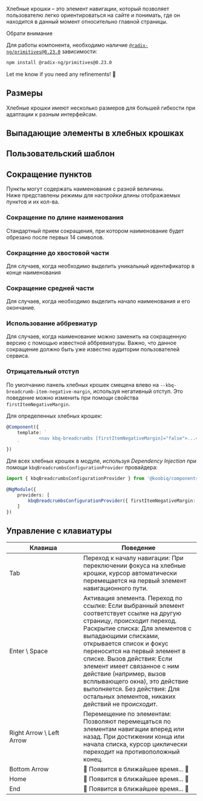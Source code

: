 Хлебные крошки – это элемент навигации, который позволяет пользователю легко ориентироваться на сайте и понимать, где он находится в данный момент относительно главной страницы.

<div class="kbq-callout kbq-callout_theme">
<div class="kbq-callout__header">Обрати внимание</div>
<div class="kbq-callout__content kbq-docs-element-last-child-margin-bottom-0">

Для работы компонента, необходимо наличие [`@radix-ng/primitives@0.23.0`](https://github.com/radix-ng/primitives/tree/primitives%400.23.0) зависимости:

```bash
npm install @radix-ng/primitives@0.23.0
```

</div>
</div>

Let me know if you need any refinements! 🚀

<!-- example(breadcrumbs-overview) -->

## Размеры

Хлебные крошки имеют несколько размеров для большей гибкости при адаптации к разным интерфейсам.

<!-- example(breadcrumbs-size) -->

## Выпадающие элементы в хлебных крошках

<!-- example(breadcrumbs-dropdown) -->

## Пользовательский шаблон

<!-- example(breadcrumbs-custom-template) -->

## Сокращение пунктов

Пункты могут содержать наименования с разной величины. <br/>
Ниже представлены режимы для настройки длины отображаемых пунктов и их кол-ва.

### Сокращение по длине наименования

Стандартный прием сокращения, при котором наименование будет обрезано после первых 14 символов.

<!-- example(breadcrumbs-truncate-head-items) -->

### Сокращение до хвостовой части

Для случаев, когда необходимо выделить уникальный идентификатор в конце наименования

<!-- example(breadcrumbs-truncate-tail-items) -->

### Сокращение средней части

Для случаев, когда необходимо выделить начало наименования и его окончание.

<!-- example(breadcrumbs-truncate-center-items) -->

### Использование аббревиатур

Для случаев, когда наименование можно заменить на сокращенную версию с помощью известной аббревиатуры. Важно, что данное сокращение должно быть уже известно аудитории пользователей сервиса.

<!-- example(breadcrumbs-truncate-by-abbrev-items) -->

### Отрицательный отступ

По умолчанию панель хлебных крошек смещена влево на `--kbq-breadcrumb-item-negative-margin`, используя негативный отступ. Это поведение можно изменить при помощи свойства `firstItemNegativeMargin`.

Для определенных хлебных крошек:

```ts
@Component({
    template: `
            <nav kbq-breadcrumbs [firstItemNegativeMargin]="false">...</nav>
    `
})
```

Для всех хлебных крошек в модуле, используя _Dependency Injection_ при помощи `kbqBreadcrumbsConfigurationProvider` провайдера:

```ts
import { kbqBreadcrumbsConfigurationProvider } from '@koobiq/components/breadcrumbs';

@NgModule({
    providers: [
        kbqBreadcrumbsConfigurationProvider({ firstItemNegativeMargin: false })
    ]
})
```

## Управление с клавиатуры

| <div style="min-width: 180px;">Клавиша</div>                                                     | Поведение                                                                                                                                                                                                                                                                                                                                                                                                                                               |
| ------------------------------------------------------------------------------------------------ | ------------------------------------------------------------------------------------------------------------------------------------------------------------------------------------------------------------------------------------------------------------------------------------------------------------------------------------------------------------------------------------------------------------------------------------------------------- |
| <span class="hot-key-button">Tab</span>                                                          | Переход к началу навигации: При переключении фокуса на хлебные крошки, курсор автоматически перемещается на первый элемент навигационного пути.                                                                                                                                                                                                                                                                                                         |
| <span class="hot-key-button">Enter</span> \ <span class="hot-key-button">Space</span>            | Активация элемента. Переход по ссылке: Если выбранный элемент соответствует ссылке на другую страницу, происходит переход. Раскрытие списка: Для элементов с выпадающими списками, открывается список и фокус переносится на первый элемент в списке. Вызов действия: Если элемент имеет связанное с ним действие (например, вызов всплывающего окна), это действие выполняется. Без действия: Для остальных элементов, никаких действий не происходит. |
| <span class="hot-key-button">Right Arrow</span> \ <span class="hot-key-button">Left Arrow</span> | Перемещение по элементам: Позволяют перемещаться по элементам навигации вперед или назад. При достижении конца или начала списка, курсор циклически переходит на противоположный конец.                                                                                                                                                                                                                                                                 |
| <span class="hot-key-button">Bottom Arrow</span>                                                 | 🚧 Появится в ближайшее время... 🚧                                                                                                                                                                                                                                                                                                                                                                                                                     |
| <span class="hot-key-button">Home</span>                                                         | 🚧 Появится в ближайшее время... 🚧                                                                                                                                                                                                                                                                                                                                                                                                                     |
| <span class="hot-key-button">End</span>                                                          | 🚧 Появится в ближайшее время... 🚧                                                                                                                                                                                                                                                                                                                                                                                                                     |
